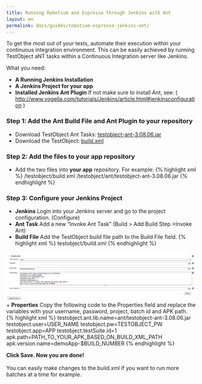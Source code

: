 ```yaml
---
title: Running Robotium and Espresso through Jenkins with Ant
layout: en
permalink: docs/guides/robotium-espresso-jenkins-ant/
---
```


To get the most out of your tests, automate their execution within your continuous integration environment. This can be easily achieved by running TestObject aNT tasks within a Continuous Integration server like Jenkins.

What you need:

+ <strong>A Running Jenkins Installation</strong>
+ <strong>A Jenkins Project for your app</strong>
+ <strong>Installed Jenkins Ant Plugin</strong> If not make sure to install Ant, see: ( <a href="http://www.vogella.com/tutorials/Jenkins/article.html#jenkinsconfiguration" target="_blank">http://www.vogella.com/tutorials/Jenkins/article.html#jenkinsconfiguration</a> )


<h3 id="step1">Step 1: Add the Ant Build File and Ant Plugin to your repository</h3>

+ Download TestObject Ant Tasks: <a href="/attachments/guide/ant-task/testobject-ant-3.08.06.jar" target="_blank">testobject-ant-3.08.06.jar</a>
+ Download the TestObject: <a href="https://github.com/testobject/calculator/build.xml" target="_blank">build.xml</a>

<h3 id="step2">Step 2: Add the files to your app repository</h3>

+ Add the two files into <strong>your app</strong> repository. For example:
{% highlight xml %}
/testobject/build.xml
/testobject/ant/testobject-ant-3.08.06.jar
{% endhighlight %}

<h3 id="step3">Step 3: Configure your Jenkins Project</h3>

+ <strong>Jenkins</strong>
Login into your Jenkins server and go to the project configuration. (Configure)
+ <strong>Ant Task</strong>
Add a new “Invoke Ant Task” (Build > Add Build Step >Invoke Ant)
+ <strong>Build File</strong>
Add the TestObject build file path to the Build File field.
{% highlight xml %}
testobject/build.xml
{% endhighlight %}

<img class="center shadow" src="/img/guides/jenkins-ant-config.png">
+ <strong>Properties</strong>
Copy the following code to the Properties field and replace the variables with your username, password, project, batch id and APK path.
{% highlight xml %}
testobject.ant.lib.name=ant/testobject-ant-3.08.06.jar
testobject.user=USER_NAME
testobject.pw=TESTOBJECT_PW
testobject.app=APP
testobject.testSuite.id=1
apk.path=PATH_TO_YOUR_APK_BASED_ON_BUILD_XML_PATH
apk.version.name=demoApp-$BUILD_NUMBER
{% endhighlight %}

<strong>Click Save. Now you are done!</strong></br></br>
You can easily make changes to the build.xml if you want to run more batches at a time for example.

